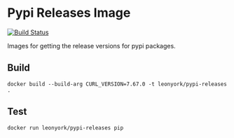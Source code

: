 # Pypi Releases Image

[![Build Status](https://travis-ci.com/leonyork/pypi-releases-image.svg?branch=master)](https://travis-ci.com/leonyork/pypi-releases-image)

Images for getting the release versions for pypi packages.

## Build

```docker build --build-arg CURL_VERSION=7.67.0 -t leonyork/pypi-releases .```

## Test

```docker run leonyork/pypi-releases pip```